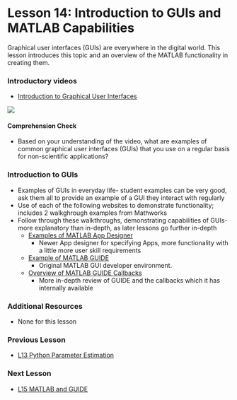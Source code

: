 # **Lesson 14: Introduction to GUIs and MATLAB Capabilities**
Graphical user interfaces (GUIs) are everywhere in the digital world. 
This lesson introduces this topic and an overview of the MATLAB functionality in creating them.

### **Introductory videos**
 * [Introduction to Graphical User Interfaces](https://www.youtube.com/watch?v=XIGSJshYb90&feature=emb_title&ab_channel=CrashCourse)
 
[![](http://img.youtube.com/vi/XIGSJshYb90/0.jpg)](http://www.youtube.com/watch?v=XIGSJshYb90 "")
#### **Comprehension Check**
 * Based on your understanding of the video, what are examples of common graphical user interfaces (GUIs) that you use on a regular   basis for non-scientific applications?
### **Introduction to GUIs**
* Examples of GUIs in everyday life- student examples can be very good, ask them all to provide an example of a GUI they interact with regularly
* Use of each of the following websites to demonstrate functionality; includes 2 walkghrough examples from Mathworks
* Follow through these walkthroughs, demonstrating capabilities of GUIs- more explanatory than in-depth, as later lessons go further in-depth
  * [Examples of MATLAB App Designer](https://www.mathworks.com/help/matlab/creating_guis/ways-to-build-matlab-guis.html)
    * Newer App designer for specifying Apps, more functionality with a little more user skill requirements
  * [Example of MATLAB GUIDE](https://www.mathworks.com/help/matlab/creating_guis/about-the-simple-guide-gui-example.html)
    * Original MATLAB GUI developer environment.
  * [Overview of MATLAB GUIDE Callbacks](https://www.mathworks.com/help/matlab/creating_guis/add-code-for-components-in-callbacks.html)
    * More in-depth review of GUIDE and the callbacks which it has internally available
### **Additional Resources**
* None for this lesson

### **Previous Lesson**
 * [L13 Python Parameter Estimation](/L13%20Python%20Parameter%20Estimation.md)
### **Next Lesson**
 * [L15 MATLAB and GUIDE](/L15%20MATLAB%20and%20GUIDE.md)

